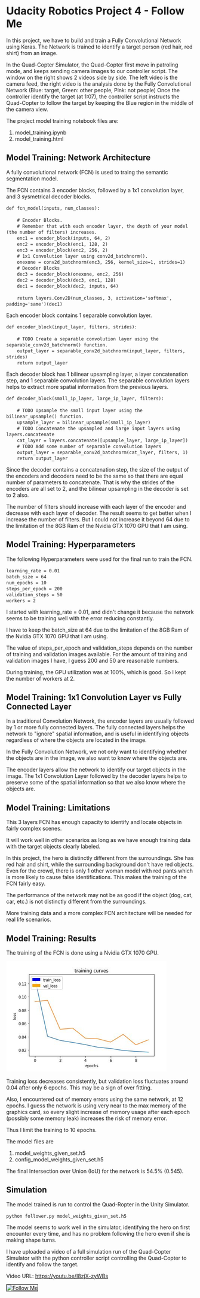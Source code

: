 # Udacity Robotics Project 4 - Follow Me

In this project, we have to build and train a Fully Convolutional Network using Keras.
The Network is trained to identify a target person (red hair, red shirt) from an image.

In the Quad-Copter Simulator, the Quad-Copter first move in patroling mode, and keeps sending camera images to our controller script.
The window on the right shows 2 videos side by side. The left video is the camera feed, the right video is the analysis done by the Fully Convolutional Network (Blue: target, Green: other people, Pink: not people)
Once the controller identify the target (at 1:07), the controller script instructs the Quad-Copter to follow the target by keeping the Blue region in the middle of the camera view.


The project model training notebook files are:
1. model_training.ipynb
2. model_training.html

## Model Training: Network Architecture

A fully convolutional network (FCN) is used to traing the semantic segmentation model.

The FCN contains 3 encoder blocks, followed by a 1x1 convolution layer, and 3 sysmetrical decoder blocks.

```
def fcn_model(inputs, num_classes):

    # Encoder Blocks.
    # Remember that with each encoder layer, the depth of your model (the number of filters) increases.
    enc1 = encoder_block(inputs, 64, 2)
    enc2 = encoder_block(enc1, 128, 2)
    enc3 = encoder_block(enc2, 256, 2)
    # 1x1 Convolution layer using conv2d_batchnorm().
    onexone = conv2d_batchnorm(enc3, 256, kernel_size=1, strides=1)
    # Decoder Blocks
    dec3 = decoder_block(onexone, enc2, 256)
    dec2 = decoder_block(dec3, enc1, 128)
    dec1 = decoder_block(dec2, inputs, 64)

    return layers.Conv2D(num_classes, 3, activation='softmax', padding='same')(dec1)
```

Each encoder block contains 1 separable convolution layer.

```
def encoder_block(input_layer, filters, strides):

    # TODO Create a separable convolution layer using the separable_conv2d_batchnorm() function.
    output_layer = separable_conv2d_batchnorm(input_layer, filters, strides)
    return output_layer
```

Each decoder block has 1 bilinear upsampling layer, a layer concatenation step, and 1 separable convolution layers. The separable convolution layers helps to extract more spatial information from the previous layers.

```
def decoder_block(small_ip_layer, large_ip_layer, filters):

    # TODO Upsample the small input layer using the bilinear_upsample() function.
    upsample_layer = bilinear_upsample(small_ip_layer)
    # TODO Concatenate the upsampled and large input layers using layers.concatenate
    cat_layer = layers.concatenate([upsample_layer, large_ip_layer])
    # TODO Add some number of separable convolution layers
    output_layer = separable_conv2d_batchnorm(cat_layer, filters, 1)
    return output_layer
```

Since the decoder contains a concatenation step, the size of the output of the encoders and decoders need to be the same so that there are equal number of parameters to concatenate. That is why the strides of the encoders are all set to 2, and the bilinear upsampling in the decoder is set to 2 also.

The number of filters should increase with each layer of the encoder and decrease with each layer of decoder. The result seems to get better when I increase the  number of filters. But I could not increase it beyond 64 due to the limitation of the 8GB Ram of the Nvidia GTX 1070 GPU that I am using.


## Model Training: Hyperparameters

The following Hyperparameters were used for the final run to train the FCN.

```
learning_rate = 0.01
batch_size = 64
num_epochs = 10
steps_per_epoch = 200
validation_steps = 50
workers = 2
```

I started with learning_rate = 0.01, and didn't change it because the network seems to be training well with the error reducing constantly.

I have to keep the batch_size at 64 due to the limitation of the 8GB Ram of the Nvidia GTX 1070 GPU that I am using.

The value of steps_per_epoch and validation_steps depends on the number of training and validation images available. For the amount of training and validation images I have, I guess 200 and 50 are reasonable numbers.

During training, the GPU utilization was at 100%, which is good. So I kept the number of workers at 2.

## Model Training: 1x1 Convolution Layer vs Fully Connected Layer

In a traditional Convolution Network, the encoder layers are usually followed by 1 or more fully connected layers. The fully connected layers helps the network to "ignore" spatial information, and is useful in identifying objects regardless of where the objects are located in the image.

In the Fully Convolution Network, we not only want to identifying whether the objects are in the image, we also want to know where the objects are.

The encoder layers allow the network to identify our target objects in the image. The 1x1 Convolution Layer followed by the decoder layers helps to preserve some of the spatial information so that we also know where the objects are.

## Model Training: Limitations

This 3 layers FCN has enough capacity to identify and locate objects in fairly complex scenes.

It will work well in other scenarios as long as we have enough training data with the target objects clearly labeled.

In this project, the hero is distinctly different from the surroundings. She has red hair and shirt, while the surrounding background don't have red objects. Even for the crowd, there is only 1 other woman model with red pants which is more likely to cause false identifications. This makes the training of the FCN fairly easy.

The performance of the network may not be as good if the object (dog, cat, car, etc.) is not distinctly different from the surroundings.

More training data and a more complex FCN architecture will be needed for real life scenarios.

## Model Training: Results

The training of the FCN is done using a Nvidia GTX 1070 GPU.

![Model Training](https://github.com/ongchinkiat/robond-follow-me/raw/master/fcn-training-curve.jpg "Model Training")

Training loss decreases consistently, but validation loss fluctuates around 0.04 after only 6 epochs. This may be a sign of over fitting.

Also, I encountered out of memory errors using the same network, at 12 epochs. I guess the network is using very near to the max memory of the graphics card, so every slight increase of memory usage after each epoch (possibly some memory leak) increases the risk of memory error.

Thus I limit the training to 10 epochs.

The model files are
1. model_weights_given_set.h5
2. config_model_weights_given_set.h5

The final Intersection over Union (IoU) for the network is 54.5% (0.545).


## Simulation

The model trained is run to control the Quad-Ropter in the Unity Simulator.

```
python follower.py model_weights_given_set.h5
```

The model seems to work well in the simulator, identifying the hero on first encounter every time, and has no problem following the hero even if she is making shape turns.

I have uploaded a video of a full simulation run of the Quad-Copter Simulator with the python controller script controlling the Quad-Copter to identify and follow the target.

Video URL: https://youtu.be/I8zjX-zyWBs

<a href="http://www.youtube.com/watch?feature=player_embedded&v=I8zjX-zyWBs" target="_blank"><img src="http://img.youtube.com/vi/I8zjX-zyWBs/0.jpg"
alt="Follow Me" width="240" height="180" border="1" /></a>
